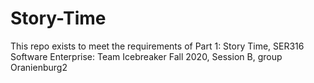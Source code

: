 # Story-Time

This repo exists to meet the requirements of Part 1: Story Time, SER316 Software Enterprise: Team
Icebreaker Fall 2020, Session B, group Oranienburg2
